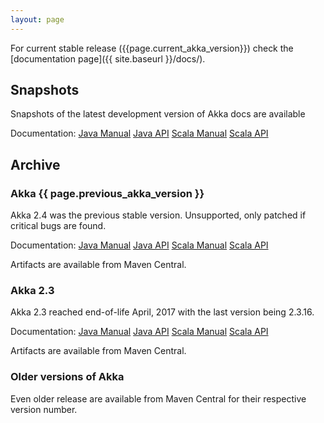 ```yaml
---
layout: page
---
```


For current stable release ({{page.current_akka_version}}) check the [documentation page]({{ site.baseurl }}/docs/).

## Snapshots

Snapshots of the latest development version of Akka docs are available 

Documentation:
[Java Manual](https://doc.akka.io/docs/akka/snapshot/java/)
[Java API](https://doc.akka.io/japi/akka/snapshot/)
[Scala Manual](https://doc.akka.io/docs/akka/snapshot/scala/)
[Scala API](https://doc.akka.io/api/akka/snapshot/)

## Archive

### Akka {{ page.previous_akka_version }}

Akka 2.4 was the previous stable version. Unsupported, only patched if critical bugs are found.

Documentation:
[Java Manual](https://doc.akka.io/docs/akka/2.4/java.html)
[Java API](https://doc.akka.io/japi/akka/2.4)
[Scala Manual](https://doc.akka.io/docs/akka/2.4/scala.html)
[Scala API](https://doc.akka.io/api/akka/2.4)

Artifacts are available from Maven Central.

### Akka 2.3

Akka 2.3 reached end-of-life April, 2017 with the last version being 2.3.16.

Documentation:
[Java Manual](https://doc.akka.io/docs/akka/2.3/java.html)
[Java API](https://doc.akka.io/japi/akka/2.3)
[Scala Manual](https://doc.akka.io/docs/akka/2.3/scala.html)
[Scala API](https://doc.akka.io/api/akka/2.3)

Artifacts are available from Maven Central.

### Older versions of Akka

Even older release are available from Maven Central for their respective version number.
